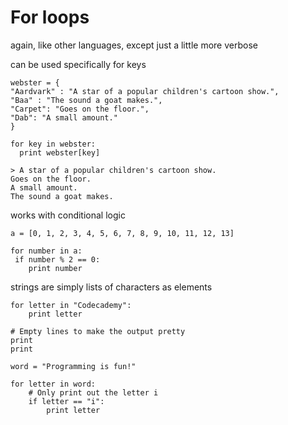 # For loops

again, like other languages, except just a little more verbose

can be used specifically for keys

    webster = {
    "Aardvark" : "A star of a popular children's cartoon show.",
    "Baa" : "The sound a goat makes.",
    "Carpet": "Goes on the floor.",
    "Dab": "A small amount."
    }

    for key in webster:
      print webster[key]
    
    > A star of a popular children's cartoon show.
    Goes on the floor.
    A small amount.
    The sound a goat makes.

works with conditional logic
       
    a = [0, 1, 2, 3, 4, 5, 6, 7, 8, 9, 10, 11, 12, 13]

    for number in a:
     if number % 2 == 0:
    	print number

strings are simply lists of characters as elements

    for letter in "Codecademy":
        print letter
    
    # Empty lines to make the output pretty
    print
    print

    word = "Programming is fun!"

    for letter in word:
        # Only print out the letter i
        if letter == "i":
            print letter
